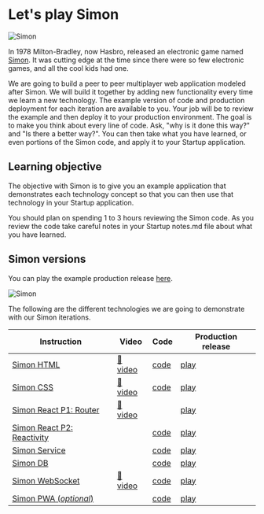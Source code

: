# Let's play Simon

![Simon](simon.png)

In 1978 Milton-Bradley, now Hasbro, released an electronic game named [Simon](<https://en.wikipedia.org/wiki/Simon_(game)>). It was cutting edge at the time since there were so few electronic games, and all the cool kids had one.

We are going to build a peer to peer multiplayer web application modeled after Simon. We will build it together by adding new functionality every time we learn a new technology. The example version of code and production deployment for each iteration are available to you. Your job will be to review the example and then deploy it to your production environment. The goal is to make you think about every line of code. Ask, "why is it done this way?" and "Is there a better way?". You can then take what you have learned, or even portions of the Simon code, and apply it to your Startup application.

## Learning objective

The objective with Simon is to give you an example application that demonstrates each technology concept so that you can then use that technology in your Startup application.

You should plan on spending 1 to 3 hours reviewing the Simon code. As you review the code take careful notes in your Startup notes.md file about what you have learned.

## Simon versions

You can play the example production release [here](https://simon.cs260.click).

![Simon](../startup/simonPlay.gif)

The following are the different technologies we are going to demonstrate with our Simon iterations.

| Instruction                                                          | Video                                    | Code                                                                | Production release                          |
| -------------------------------------------------------------------- | ---------------------------------------- | ------------------------------------------------------------------- | ------------------------------------------- |
| [Simon HTML](../../simon/simonHtml/simonHtml.md)                     | [🎥 video](https://youtu.be/zg7eDNRMnWA) | [code](https://github.com/webprogramming260/simon-html#readme)      | [play](https://simon-html.cs260.click)      |
| [Simon CSS](../../simon/simonCss/simonCss.md)                        | [🎥 video](https://youtu.be/N7DVKsvUJgM) | [code](https://github.com/webprogramming260/simon-css#readme)       | [play](https://simon-css.cs260.click)       |
| [Simon React P1: Router](../../simon/simonReact/simonReactP1.md)     | [🎥 video](https://youtu.be/-Gv27DPUPbQ) |                                                                     | [play](https://simon-react.cs260.click)     |
| [Simon React P2: Reactivity](../../simon/simonReact/simonReactP1.md) |                                          | [code](https://github.com/webprogramming260/simon-react#readme)     | [play](https://simon-react.cs260.click)     |
| [Simon Service](../../simon/simonService/simonService.md)            |                                          | [code](https://github.com/webprogramming260/simon-service#readme)   | [play](https://simon-service.cs260.click)   |
| [Simon DB](../../simon/simonDb/simonDb.md)                           |                                          | [code](https://github.com/webprogramming260/simon-db#readme)        | [play](https://simon-db.cs260.click)        |
| [Simon WebSocket](../../simon/simonWebSocket/simonWebSocket.md)      | [🎥 video](https://youtu.be/oVO2VIG0zfI) | [code](https://github.com/webprogramming260/simon-websocket#readme) | [play](https://simon-websocket.cs260.click) |
| [Simon PWA (_optional_)](../../simon/simonPwa/simonPwa.md)           |                                          | [code](https://github.com/webprogramming260/simon-pwa#readme)       | [play](https://simon-pwa.cs260.click)       |
